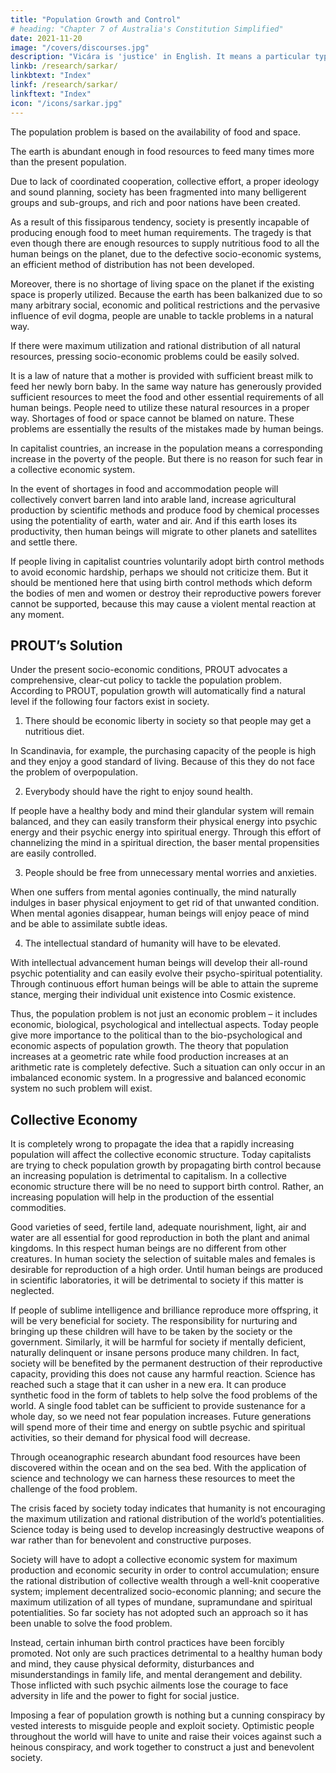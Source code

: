 ```yaml
---
title: "Population Growth and Control"
# heading: "Chapter 7 of Australia's Constitution Simplified"
date: 2021-11-20
image: "/covers/discourses.jpg"
description: "Vicára is 'justice' in English. It means a particular type of mental process to ascertain the truth"
linkb: /research/sarkar/
linkbtext: "Index"
linkf: /research/sarkar/
linkftext: "Index"
icon: "/icons/sarkar.jpg"
---
```



The population problem is based on the availability of food and space. 

The earth is abundant enough in food resources to feed many times more than the present population. 

Due to lack of coordinated cooperation, collective effort, a proper ideology and sound planning, society has been fragmented into many belligerent groups and sub-groups, and rich and poor nations have been created. 

As a result of this fissiparous tendency, society is presently incapable of producing enough food to meet human requirements. The tragedy is that even though there are enough resources to supply nutritious food to all the human beings on the planet, due to the defective socio-economic systems, an efficient method of distribution has not been developed.

Moreover, there is no shortage of living space on the planet if the existing space is properly utilized. Because the earth has been balkanized due to so many arbitrary social, economic and political restrictions and the pervasive influence of evil dogma, people are unable to tackle problems in a natural way. 

If there were maximum utilization and rational distribution of all natural resources, pressing socio-economic problems could be easily solved.

It is a law of nature that a mother is provided with sufficient breast milk to feed her newly born baby. In the same way nature has generously provided sufficient resources to meet the food and other essential requirements of all human beings. People need to utilize these natural resources in a proper way. Shortages of food or space cannot be blamed on nature. These problems are essentially the results of the mistakes made by human beings.

In capitalist countries, an increase in the population means a corresponding increase in the poverty of the people. But there is no reason for such fear in a collective economic system. 

In the event of shortages in food and accommodation people will collectively convert barren land into arable land, increase agricultural production by scientific methods and produce food by chemical processes using the potentiality of earth, water and air. And if this earth loses its productivity, then human beings will migrate to other planets and satellites and settle there.

If people living in capitalist countries voluntarily adopt birth control methods to avoid economic hardship, perhaps we should not criticize them. But it should be mentioned here that using birth control methods which deform the bodies of men and women or destroy their reproductive powers forever cannot be supported, because this may cause a violent mental reaction at any moment.

## PROUT’s Solution

Under the present socio-economic conditions, PROUT advocates a comprehensive, clear-cut policy to tackle the population problem. According to PROUT, population growth will automatically find a natural level if the following four factors exist in society.

1. There should be economic liberty in society so that people may get a nutritious diet. 

In Scandinavia, for example, the purchasing capacity of the people is high and they enjoy a good standard of living. Because of this they do not face the problem of overpopulation.

2. Everybody should have the right to enjoy sound health. 

If people have a healthy body and mind their glandular system will remain balanced, and they can easily transform their physical energy into psychic energy and their psychic energy into spiritual energy. Through this effort of channelizing the mind in a spiritual direction, the baser mental propensities are easily controlled.

3. People should be free from unnecessary mental worries and anxieties. 

When one suffers from mental agonies continually, the mind naturally indulges in baser physical enjoyment to get rid of that unwanted condition. When mental agonies disappear, human beings will enjoy peace of mind and be able to assimilate subtle ideas.

4. The intellectual standard of humanity will have to be elevated. 

With intellectual advancement human beings will develop their all-round psychic potentiality and can easily evolve their psycho-spiritual potentiality. Through continuous effort human beings will be able to attain the supreme stance, merging their individual unit existence into Cosmic existence.

Thus, the population problem is not just an economic problem – it includes economic, biological, psychological and intellectual aspects.
Today people give more importance to the political than to the bio-psychological and economic aspects of population growth.
The theory that population increases at a geometric rate while food production increases at an arithmetic rate is completely defective. Such a situation can only occur in an imbalanced economic system. In a progressive and balanced economic system no such problem will exist.

## Collective Economy

It is completely wrong to propagate the idea that a rapidly increasing population will affect the collective economic structure. Today capitalists are trying to check population growth by propagating birth control because an increasing population is detrimental to capitalism. In a collective economic structure there will be no need to support birth control. Rather, an increasing population will help in the production of the essential commodities.

Good varieties of seed, fertile land, adequate nourishment, light, air and water are all essential for good reproduction in both the plant and animal kingdoms. In this respect human beings are no different from other creatures. In human society the selection of suitable males and females is desirable for reproduction of a high order. Until human beings are produced in scientific laboratories, it will be detrimental to society if this matter is neglected.

If people of sublime intelligence and brilliance reproduce more offspring, it will be very beneficial for society. The responsibility for nurturing and bringing up these children will have to be taken by the society or the government. Similarly, it will be harmful for society if mentally deficient, naturally delinquent or insane persons produce many children. In fact, society will be benefited by the permanent destruction of their reproductive capacity, providing this does not cause any harmful reaction.
Science has reached such a stage that it can usher in a new era. It can produce synthetic food in the form of tablets to help solve the food problems of the world. A single food tablet can be sufficient to provide sustenance for a whole day, so we need not fear population increases. Future generations will spend more of their time and energy on subtle psychic and spiritual activities, so their demand for physical food will decrease.

Through oceanographic research abundant food resources have been discovered within the ocean and on the sea bed. With the application of science and technology we can harness these resources to meet the challenge of the food problem. 

The crisis faced by society today indicates that humanity is not encouraging the maximum utilization and rational distribution of the world’s potentialities. Science today is being used to develop increasingly destructive weapons of war rather than for benevolent and constructive purposes.

Society will have to adopt a collective economic system for maximum production and economic security in order to control accumulation; ensure the rational distribution of collective wealth through a well-knit cooperative system; implement decentralized socio-economic planning; and secure the maximum utilization of all types of mundane, supramundane and spiritual potentialities. So far society has not adopted such an approach so it has been unable to solve the food problem.

Instead, certain inhuman birth control practices have been forcibly promoted. Not only are such practices detrimental to a healthy human body and mind, they cause physical deformity, disturbances and misunderstandings in family life, and mental derangement and debility. Those inflicted with such psychic ailments lose the courage to face adversity in life and the power to fight for social justice.

Imposing a fear of population growth is nothing but a cunning conspiracy by vested interests to misguide people and exploit society. Optimistic people throughout the world will have to unite and raise their voices against such a heinous conspiracy, and work together to construct a just and benevolent society.

